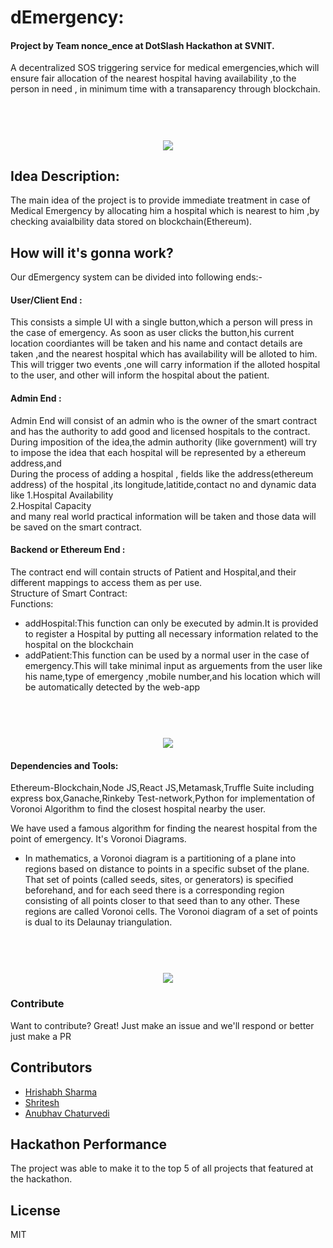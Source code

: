 # dEmergency:

#### Project by Team nonce_ence at DotSlash Hackathon at SVNIT.

A decentralized SOS triggering service for medical emergencies,which will ensure fair allocation of the nearest hospital having availability ,to the person in need , in minimum time with a transaparency through blockchain.

<h1 align="center">
<br>
<img src="https://github.com/Sharma-Hrishabh/dEmergency_dotslash/blob/master/imgs/ss.png" />
</h1>  

## Idea Description:
The main idea of the project is to provide immediate treatment in case of Medical Emergency by allocating him a hospital which is nearest to him ,by checking avaialbility data stored on blockchain(Ethereum).

## How will it's gonna work?
Our dEmergency system can be divided into following ends:-

#### User/Client End :
This consists a simple UI with a single button,which a person will press in the case of emergency.
As soon as user clicks the button,his current location coordiantes will be taken and his name and contact details are taken ,and the nearest hospital which has availability will be alloted to him.
This will trigger two events ,one will carry information if the alloted hospital to the user,
and other will inform the hospital about the patient.

#### Admin End :
Admin End will consist of an admin who is the owner of the smart contract and has the authority to add good and licensed hospitals to the contract.<br>
During imposition of the idea,the admin authority (like government) will try to impose the idea that each hospital will be represented by a ethereum address,and<br>
During the process of adding a hospital , fields like the address(ethereum address) of the hospital ,its longitude,latitide,contact no and dynamic data like 
1.Hospital Availability <br>
2.Hospital Capacity <br>
and many real world practical information will be taken and those data will be saved on the smart contract.

#### Backend or Ethereum End :

The contract end will contain structs of Patient and Hospital,and their different mappings to access them as per use.<br>
Structure of Smart Contract:<br>
Functions:<br>
<ul>
  <li>addHospital:This function can only be executed by admin.It is provided to register a Hospital by putting all necessary information related to the hospital on the blockchain</li>
  <li>addPatient:This function can be used by a normal user in the case of emergency.This will take minimal input as arguements from the user like his name,type of emergency ,mobile number,and his location which will be automatically detected by the web-app</li>
 </ul>
  


<h1 align="center">
<br>
<img src="https://github.com/Sharma-Hrishabh/dEmergency_dotslash/blob/master/imgs/workflow.jpg" />
<br>
</h1>  

#### Dependencies and Tools:
Ethereum-Blockchain,Node JS,React JS,Metamask,Truffle Suite including express box,Ganache,Rinkeby Test-network,Python for implementation
of Voronoi Algorithm to find the closest hospital nearby the user.

We have used a famous algorithm for finding the nearest hospital from the point of emergency. It's Voronoi Diagrams.
- In mathematics, a Voronoi diagram is a partitioning of a plane into regions based on distance to points in a specific subset of the plane. That set of points (called seeds, sites, or generators) is specified beforehand, and for each seed there is a corresponding region consisting of all points closer to that seed than to any other. These regions are called Voronoi cells. The Voronoi diagram of a set of points is dual to its Delaunay triangulation.

<h1 align="center">
<br>
<img src="https://github.com/Sharma-Hrishabh/dEmergency_dotslash/blob/master/imgs/Voronoi.png" />
</h1>

### Contribute

Want to contribute? Great! Just make an issue and we'll respond or better just make a PR

## Contributors
- [Hrishabh Sharma](https://github.com/Sharma-Hrishabh) 
- [Shritesh](https://github.com/Shritesh99)
- [Anubhav Chaturvedi](https://github.com/aniforverizon)

## Hackathon Performance
The project was able to make it to the top 5 of all projects that featured at the hackathon.


License
----

MIT
